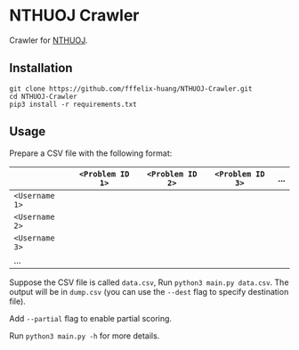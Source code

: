 # NTHUOJ Crawler

Crawler for [NTHUOJ](https://acm.cs.nthu.edu.tw/).

## Installation

```
git clone https://github.com/fffelix-huang/NTHUOJ-Crawler.git
cd NTHUOJ-Crawler
pip3 install -r requirements.txt
```

## Usage

Prepare a CSV file with the following format:

| | `<Problem ID 1>` | `<Problem ID 2>` | `<Problem ID 3>` | ... |
| - | - | - | - | - |
| `<Username 1>` |
| `<Username 2>` |
| `<Username 3>` |
| ... |

Suppose the CSV file is called `data.csv`, Run `python3 main.py data.csv`. The output will be in `dump.csv` (you can use the `--dest` flag to specify destination file).

Add `--partial` flag to enable partial scoring.

Run `python3 main.py -h` for more details.
